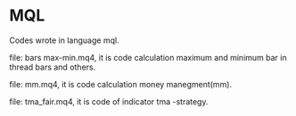 # MQL
Codes wrote in language mql.

file: bars max-min.mq4, it is code calculation maximum and minimum bar in thread bars and others.

file: mm.mq4, it is code calculation money manegment(mm).

file: tma_fair.mq4, it is code of indicator tma -strategy.
